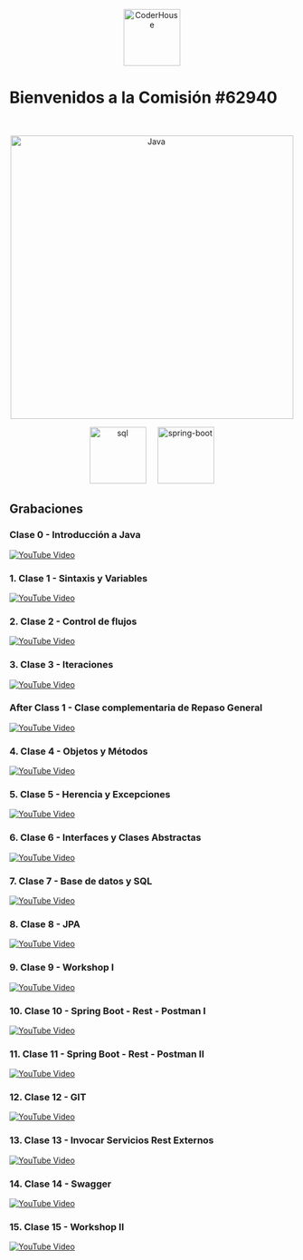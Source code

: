 <p align="center"> 
    <img src="https://jobs.coderhouse.com/assets/logos_coderhouse.png" alt="CoderHouse"  height="100"/>
</p>

# Bienvenidos a la Comisión #62940

<br><p align="center">
<img src="https://1000logos.net/wp-content/uploads/2020/09/Java-Logo.png" alt="Java" width=500></p>

<p align="center"> 
 <a href="https://www.w3.org/html/" target="_blank"> 
     <img src="https://cdn.icon-icons.com/icons2/2699/PNG/512/mysql_official_logo_icon_169938.png" alt="sql" height="100"/></a> 
    &nbsp &nbsp
 <a href="https://www.w3schools.com/css/" target="_blank"> 
 <img src="https://miro.medium.com/v2/resize:fit:1100/0*5FEJ7emIEAxZRCQF" alt="spring-boot"  height="100"/></a> 
</p>

## Grabaciones
### Clase 0 - Introducción a Java
[![YouTube Video](https://img.youtube.com/vi/BPJvAjcbxAY/1.jpg)](https://www.youtube.com/watch?v=BPJvAjcbxAY)
### 1. Clase 1 - Sintaxis y Variables
[![YouTube Video](https://img.youtube.com/vi/uomB68DnE0I/1.jpg)](https://www.youtube.com/watch?v=uomB68DnE0I)
### 2. Clase 2 - Control de flujos
[![YouTube Video](https://img.youtube.com/vi/q2OEYwsYVMU/1.jpg)](https://www.youtube.com/watch?v=q2OEYwsYVMU)
### 3. Clase 3 - Iteraciones
[![YouTube Video](https://img.youtube.com/vi/65csn5VjZGY/1.jpg)](https://www.youtube.com/watch?v=65csn5VjZGY)
### After Class 1 - Clase complementaria de Repaso General
[![YouTube Video](https://img.youtube.com/vi/Lmmy7UhRxic/1.jpg)](https://www.youtube.com/watch?v=Lmmy7UhRxic)
### 4. Clase 4 - Objetos y Métodos
[![YouTube Video](https://img.youtube.com/vi/rJE8xMy8OZg/1.jpg)](https://www.youtube.com/watch?v=rJE8xMy8OZg)
### 5. Clase 5 - Herencia y Excepciones
[![YouTube Video](https://img.youtube.com/vi/hxG7U8fGLrw/1.jpg)](https://www.youtube.com/watch?v=hxG7U8fGLrw)
### 6. Clase 6 - Interfaces y Clases Abstractas
[![YouTube Video](https://img.youtube.com/vi/0TktX4WD2dA/1.jpg)](https://www.youtube.com/watch?v=0TktX4WD2dA)
### 7. Clase 7 - Base de datos y SQL
[![YouTube Video](https://img.youtube.com/vi/6eYqYZR_Jpc/1.jpg)](https://www.youtube.com/watch?v=6eYqYZR_Jpc)
### 8. Clase 8 - JPA
[![YouTube Video](https://img.youtube.com/vi/TstXXw25BEc/1.jpg)](https://www.youtube.com/watch?v=TstXXw25BEc)
### 9. Clase 9 - Workshop I
[![YouTube Video](https://img.youtube.com/vi/iLl7piUbriM/1.jpg)](https://www.youtube.com/watch?v=iLl7piUbriM)
### 10. Clase 10 - Spring Boot - Rest - Postman I
[![YouTube Video](https://img.youtube.com/vi/Qy94rHhlVKM/1.jpg)](https://www.youtube.com/watch?v=Qy94rHhlVKM)
### 11. Clase 11 - Spring Boot - Rest - Postman II
[![YouTube Video](https://img.youtube.com/vi/Z3uv2oOoPSU/1.jpg)](https://www.youtube.com/watch?v=Z3uv2oOoPSU)
### 12. Clase 12 - GIT
[![YouTube Video](https://img.youtube.com/vi/M3A3tQe3wwQ/1.jpg)](https://www.youtube.com/watch?v=M3A3tQe3wwQ)
### 13. Clase 13 - Invocar Servicios Rest Externos
[![YouTube Video](https://img.youtube.com/vi/0_iIULDKH28/1.jpg)](https://www.youtube.com/watch?v=0_iIULDKH28)
### 14. Clase 14 - Swagger
[![YouTube Video](https://img.youtube.com/vi/datAQTjZuqE/1.jpg)](https://www.youtube.com/watch?v=datAQTjZuqE)
### 15. Clase 15 - Workshop II
[![YouTube Video](https://img.youtube.com/vi/lZf6T0nv-KM/1.jpg)](https://www.youtube.com/watch?v=lZf6T0nv-KM)
